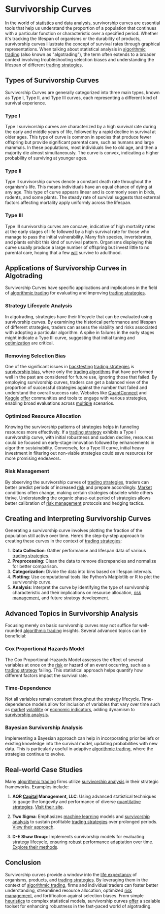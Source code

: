 # Survivorship Curves

In the world of [statistics](../s/statistics.md) and data analysis, survivorship curves are essential tools that help us understand the proportion of a population that continues with a particular function or characteristic over a specified period. Whether it's tracking the lifespan of organisms or the durability of products, survivorship curves illustrate the concept of survival rates through graphical representations. When talking about statistical analysis in [algorithmic trading](../a/algorithmic_trading.md) (also known as "algotrading"), the term often extends to a broader context involving troubleshooting selection biases and understanding the lifespan of different [trading strategies](../t/trading_strategies.md).

## Types of Survivorship Curves

Survivorship Curves are generally categorized into three main types, known as Type I, Type II, and Type III curves, each representing a different kind of survival experience.

### Type I

Type I survivorship curves are characterized by a high survival rate during the early and middle years of life, followed by a rapid decline in survival at older ages. This type of curve is common in species that produce fewer offspring but provide significant parental care, such as humans and large mammals. In these populations, most individuals live to old age, and then a majority die almost simultaneously. The curve is convex, indicating a higher probability of surviving at younger ages.

### Type II

Type II survivorship curves denote a constant death rate throughout the organism's life. This means individuals have an equal chance of dying at any age. This type of curve appears linear and is commonly seen in birds, rodents, and some plants. The steady rate of survival suggests that external factors affecting mortality apply uniformly across the lifespan.

### Type III

Type III survivorship curves are concave, indicative of high mortality rates at the early stages of life followed by a high survival rate for those who manage to pass the initial vulnerability. Many fish species, invertebrates, and plants exhibit this kind of survival pattern. Organisms displaying this curve usually produce a large number of offspring but invest little to no parental care, hoping that a few [will](../w/will.md) survive to adulthood.

## Applications of Survivorship Curves in Algotrading

Survivorship Curves have specific applications and implications in the field of [algorithmic trading](../a/algorithmic_trading.md) for evaluating and improving [trading strategies](../t/trading_strategies.md).

### Strategy Lifecycle Analysis

In algotrading, strategies have their lifecycle that can be evaluated using survivorship curves. By examining the historical performance and lifespan of different strategies, traders can assess the viability and risks associated with adopting a particular algorithm. A spike in failures in the early stages might indicate a Type III curve, suggesting that initial tuning and [optimization](../o/optimization.md) are critical.

### Removing Selection Bias

One of the significant issues in [backtesting](../b/backtesting.md) [trading strategies](../t/trading_strategies.md) is [survivorship bias](../s/survivorship_bias.md), where only the [trading algorithms](../t/trading_algorithms.md) that have performed well in the past are considered for future use, ignoring those that failed. By employing survivorship curves, traders can get a balanced view of the proportion of successful strategies against the number that failed and understand the overall success rate. Websites like [QuantConnect](https://www.quantconnect.com/) and [Kaggle](https://www.kaggle.com/) [offer](../o/offer.md) communities and tools to engage with various strategies, enabling broad evaluations across [multiple](../m/multiple.md) scenarios.

### Optimized Resource Allocation

Knowing the survivorship patterns of strategies helps in funneling resources more effectively. If a [trading strategy](../t/trading_strategy.md) exhibits a Type I survivorship curve, with initial robustness and sudden decline, resources could be focused on early-stage innovation followed by enhancements in algorithm sustainability. Conversely, for a Type III curve, initial heavy investment in filtering out non-viable strategies could save resources for more promising endeavors.

### Risk Management

By observing the survivorship curves of [trading strategies](../t/trading_strategies.md), traders can better predict periods of increased [risk](../r/risk.md) and prepare accordingly. [Market](../m/market.md) conditions often change, making certain strategies obsolete while others thrive. Understanding the organic phase-out period of strategies allows better calibration of [risk management](../r/risk_management.md) protocols and hedging tactics.

## Creating and Interpreting Survivorship Curves

Generating a survivorship curve involves plotting the fraction of the population still active over time. Here’s the step-by-step approach to creating these curves in the context of [trading strategies](../t/trading_strategies.md):

1. **Data Collection**: Gather performance and lifespan data of various [trading strategies](../t/trading_strategies.md).
2. **Preprocessing**: Clean the data to remove discrepancies and normalize for better comparison.
3. **Categorization**: Divide the data into bins based on lifespan intervals.
4. **Plotting**: Use computational tools like Python’s Matplotlib or R to plot the survivorship curve.
5. **Analysis**: Interpret the curve by identifying the type of survivorship characteristic and their implications on resource allocation, [risk management](../r/risk_management.md), and future strategy development.

## Advanced Topics in Survivorship Analysis

Focusing merely on basic survivorship curves may not suffice for well-rounded [algorithmic trading](../a/algorithmic_trading.md) insights. Several advanced topics can be beneficial:

### Cox Proportional Hazards Model

The Cox Proportional-Hazards Model assesses the effect of several variables at once on the [risk](../r/risk.md) or hazard of an event occurring, such as a [trading strategy](../t/trading_strategy.md) failing. This statistical approach helps quantify how different factors impact the survival rate.

### Time-Dependence

Not all variables remain constant throughout the strategy lifecycle. Time-dependence models allow for inclusion of variables that vary over time such as [market](../m/market.md) [volatility](../v/volatility.md) or [economic indicators](../e/economic_indicators.md), adding dynamism to [survivorship analysis](../s/survivorship_analysis.md).

### Bayesian Survivorship Analysis

Implementing a Bayesian approach can help in incorporating prior beliefs or existing knowledge into the survival model, updating probabilities with new data. This is particularly useful in adaptive [algorithmic trading](../a/algorithmic_trading.md), where the strategies continue to evolve.

## Real-world Case Studies

Many [algorithmic trading](../a/algorithmic_trading.md) firms utilize [survivorship analysis](../s/survivorship_analysis.md) in their strategic frameworks. Examples include:

1. **AQR [Capital](../c/capital.md) Management, LLC**: Using advanced statistical techniques to gauge the longevity and performance of diverse [quantitative strategies](../q/quantitative_strategies_in_trading.md). [Visit their site](https://www.aqr.com/).
  
2. **Two Sigma**: Emphasizes [machine learning](../m/machine_learning.md) models and [survivorship analysis](../s/survivorship_analysis.md) to sustain profitable [trading strategies](../t/trading_strategies.md) over prolonged periods. [View their approach](https://www.twosigma.com/).
  
3. **D-E Shaw Group**: Implements survivorship models for evaluating strategy lifecycle, ensuring [robust](../r/robust.md) performance adaptation over time. [Explore their methods](https://www.deshaw.com/).

## Conclusion

Survivorship curves provide a window into the [life expectancy](../l/life_expectancy.md) of organisms, products, and [trading strategies](../t/trading_strategies.md). By leveraging them in the context of [algorithmic trading](../a/algorithmic_trading.md), firms and individual traders can foster better understanding, streamlined resource allocation, optimized [risk management](../r/risk_management.md), and fortification against selection biases. From simple [heuristics](../h/heuristics.md) to complex statistical models, survivorship curves [offer](../o/offer.md) a scalable toolset for enhancing robustness in the fast-paced world of algotrading.
